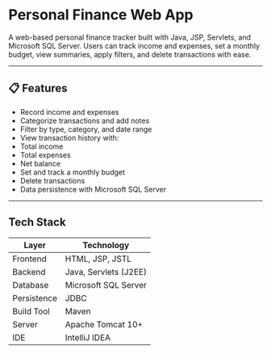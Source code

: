 # Personal Finance Web App

A web-based personal finance tracker built with Java, JSP, Servlets, and Microsoft SQL Server. Users can track income and expenses, set a monthly budget, view summaries, apply filters, and delete transactions with ease.

---

## 📋 Features

-  Record income and expenses
-  Categorize transactions and add notes
-  Filter by type, category, and date range
-  View transaction history with:
  - Total income
  - Total expenses
  - Net balance
-  Set and track a monthly budget
-  Delete transactions
-  Data persistence with Microsoft SQL Server

---

## Tech Stack

| Layer       | Technology                        |
|-------------|------------------------------------|
| Frontend    | HTML, JSP, JSTL                   |
| Backend     | Java, Servlets (J2EE)             |
| Database    | Microsoft SQL Server              |
| Persistence | JDBC                              |
| Build Tool  | Maven                             |
| Server      | Apache Tomcat 10+                 |
| IDE         | IntelliJ IDEA                     |
